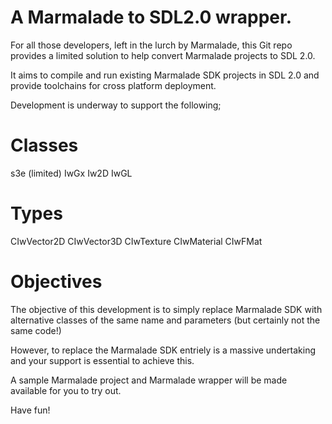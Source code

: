 A Marmalade to SDL2.0 wrapper.  
==============================

For all those developers, left in the lurch by Marmalade, this Git repo provides a limited solution to help convert
Marmalade projects to SDL 2.0.

It aims to compile and run existing Marmalade SDK projects in SDL 2.0 and provide toolchains for cross platform deployment.

Development is underway to support the following;

Classes
=======

s3e (limited)
IwGx
Iw2D
IwGL

Types
=====

CIwVector2D
CIwVector3D
CIwTexture
CIwMaterial
CIwFMat

Objectives
==========
The objective of this development is to simply replace Marmalade SDK with alternative classes of the same name and parameters
(but certainly not the same code!)

However, to replace the Marmalade SDK entriely is a massive undertaking and your support is essential to achieve this.

A sample Marmalade project and Marmalade wrapper will be made available for you to try out.

Have fun!
